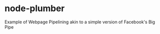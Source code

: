 node-plumber
============

Example of Webpage Pipelining akin to a simple version of Facebook's Big Pipe
